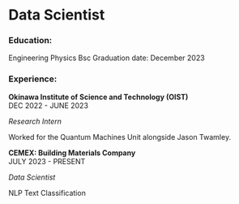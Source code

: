 # Data Scientist

### Education:
Engineering Physics Bsc
Graduation date: December 2023

### Experience:
**Okinawa Institute of Science and Technology (OIST)**     
DEC 2022 - JUNE 2023

_Research Intern_

Worked for the Quantum Machines Unit alongside Jason Twamley.

**CEMEX: Building Materials Company**                         
JULY 2023 - PRESENT

_Data Scientist_

NLP Text Classification 
